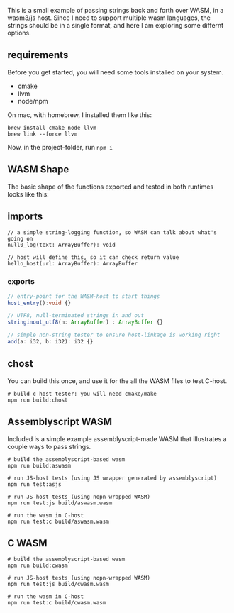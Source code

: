 This is a small example of passing strings back and forth over WASM, in a wasm3/js host. Since I need to support multiple wasm languages, the strings should be in a single format, and here I am exploring some differnt options.

## requirements

Before you get started, you will need some tools installed on your system.

- cmake
- llvm
- node/npm


On mac, with homebrew, I installed them like this:

```
brew install cmake node llvm
brew link --force llvm
```

Now, in the project-folder, run `npm i`


## WASM Shape

The basic shape of the functions exported and tested in both runtimes looks like this:

## imports

```
// a simple string-logging function, so WASM can talk about what's going on
null0_log(text: ArrayBuffer): void

// host will define this, so it can check return value
hello_host(url: ArrayBuffer): ArrayBuffer
```

### exports

```ts
// entry-point for the WASM-host to start things
host_entry():void {}

// UTF8, null-terminated strings in and out
stringinout_utf8(n: ArrayBuffer) : ArrayBuffer {}

// simple non-string tester to ensure host-linkage is working right
add(a: i32, b: i32): i32 {}
```

## chost

You can build this once, and use it for the all the WASM files to test C-host.

```
# build c host tester: you will need cmake/make
npm run build:chost
```

## Assemblyscript WASM

Included is a simple example assemblyscript-made WASM that illustrates a couple ways to pass strings.

```
# build the assemblyscript-based wasm
npm run build:aswasm

# run JS-host tests (using JS wrapper generated by assemblyscript)
npm run test:asjs

# run JS-host tests (using nopn-wrapped WASM)
npm run test:js build/aswasm.wasm

# run the wasm in C-host
npm run test:c build/aswasm.wasm
```

## C WASM

```
# build the assemblyscript-based wasm
npm run build:cwasm

# run JS-host tests (using nopn-wrapped WASM)
npm run test:js build/cwasm.wasm

# run the wasm in C-host
npm run test:c build/cwasm.wasm
```